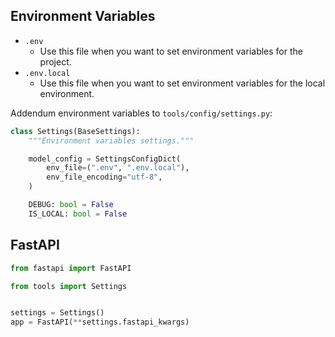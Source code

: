 ## Environment Variables
- `.env`
    - Use this file when you want to set environment variables for the project.
- `.env.local`
    - Use this file when you want to set environment variables for the local environment.

Addendum environment variables to `tools/config/settings.py`:
```{.py title="tools/config/settings.py" hl_lines="9"}
class Settings(BaseSettings):
    """Environment variables settings."""

    model_config = SettingsConfigDict(
        env_file=(".env", ".env.local"),
        env_file_encoding="utf-8",
    )

    DEBUG: bool = False
    IS_LOCAL: bool = False
```

## FastAPI
```python
from fastapi import FastAPI

from tools import Settings


settings = Settings()
app = FastAPI(**settings.fastapi_kwargs)
```
